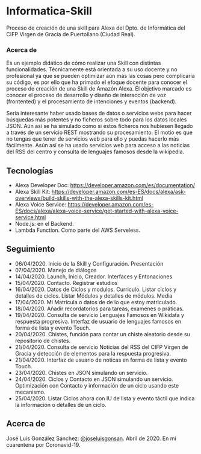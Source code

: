 # Informatica-Skill
Proceso de creación de una skill para Alexa del Dpto. de Informática del CIFP Virgen de Gracia de Puertollano (Ciudad Real). 

### Acerca de
Es un ejemplo didático de cómo realizar una Skill con distintas funcionalidades. Técnicamente está orientada a su uso docente y no profesional ya que se pueden optimizar aún más las cosas pero complicaría su código, es por ello que ha primado el efoque docente para conocer el proceso de creación de una Skill de Amazón Alexa. El objetivo marcado es conocer el proceso de desarrollo y diseño de interacción de voz (frontented) y el procesamiento de intenciones y eventos (backend).

Sería interesante haber usado bases de datos o servicios webs para hacer búsquedas más potentes y no ficheros sobre todo para los datos locales JSON. 
Aún así se ha simulado como si estos ficheros nos hubiesen llegado a través de un servicio REST mostrando su procesamiento.
El motio es que no tengas que tener de servicios web para ello y puedas hacerlo más fácilmente.
Asún así se ha usado servicios web para acceso a las noticias del RSS del centro y consulta de lenguajes famosos desde la wikipedia.



## Tecnologías
* Alexa Developer Doc: https://developer.amazon.com/es/documentation/
* Alexa Skill Kit: https://developer.amazon.com/es-ES/docs/alexa/ask-overviews/build-skills-with-the-alexa-skills-kit.html
* Alexa Voice Service: https://developer.amazon.com/es-ES/docs/alexa/alexa-voice-service/get-started-with-alexa-voice-service.html
* Node.js: en el Backend.
* Lambda Function. Como parte del AWS Serveless.

## Seguimiento
* 06/04/2020. Inicio de la Skill y Configuración. Presentación
* 07/04/2020. Manejo de diálogos
* 14/04/2020. Launch, Inicio, Creador. Interfaces y Entonaciones
* 15/04/2020. Contacto. Registrar estudios
* 16/04/2020. Datos de Ciclos y modulos. Curriculo. Listar ciclos y detalles de ciclos. Listar Módulos y detalles de módulos. Media
* 17/04/2020. Mi Matrícula o datos de de lo que estoy matriculado.
* 18/04/2020. Añadir recordatorios para tareas, examenes o práticas.
* 19/04/2020. Consulta de servicio Lenguajes Famosos en Wikidata y respuesta progresiva. Interfaz de usuario de lenguajes famosos en forma de lista y evento Touch.
* 20/04/2020. Chistes, función para contar un chiste aleatorio desde su repositorio de chistes.
* 21/04/2020. Consulta de servicio Noticias del RSS del CIFP Virgen de Gracia y detección de elementos para la respuesta progresiva.
* 21/04/2020. Interfaz de usuario de noticas en forma de lista y evento Touch.
* 23/04/2020. Chistes en JSON simulando un servicio.
* 24/04/2020. Ciclos y Contacto en JSON simulando un servicio. Optimización con Contacto y información de un ciclo usando este mecanismo.
* 25/04/2020. Listar Ciclos ahora con IU de lista y evento táctil que indica la información o detalles de un ciclo.


## Acerca de
José Luis González Sánchez: [@joseluisgonsan](https://twitter.com/joseluisgonsan). Abril de 2020. En mi cuarentena por Coronavid-19.